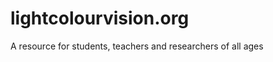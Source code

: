 lightcolourvision.org
==============

A resource for students, teachers and researchers of all ages
